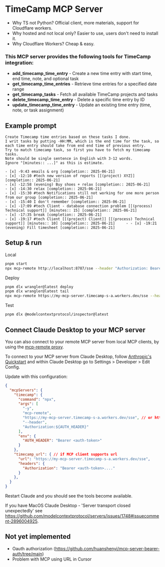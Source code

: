# TimeCamp MCP Server

- Why TS not Python? Official client, more materials, support for Cloudflare workers.
- Why hosted and not local only? Easier to use, users don't need to install it.
- Why Cloudflare Workers? Cheap & easy.

### This MCP server provides the following tools for TimeCamp integration:

- **add_timecamp_time_entry** - Create a new time entry with start time, end time, note, and optional task
- **get_timecamp_time_entries** - Retrieve time entries for a specified date range
- **get_timecamp_tasks** - Fetch all available TimeCamp projects and tasks
- **delete_timecamp_time_entry** - Delete a specific time entry by ID
- **update_timecamp_time_entry** - Update an existing time entry (time, note, or task assignment)

## Example prompt

```
Create Timecamp time entries based on these tasks I done. 
I writ tasks by putting -HH:MM, which is the end time for the task, so each time entry should take from end end time of previous entry.
Try to match timecamp task, so first you have to fetch my timecamp tasks.
Note should be single sentence in English with 3-12 words.
Ignore "[minutes:: ...]" as this is estimate.

- [x] -9:43 emails & org [completion:: 2025-06-21]
- [x] -12:10 #tech new version of reports [[(project) XYZ]] [completion:: 2025-06-21]
- [x] -12:58 (evening) Buy shoes + relax [completion:: 2025-06-21] 
- [x] -14:30 relax [completion:: 2025-06-21]
- [x] -15:30 #tech Notifications still not working for one more person from our group [completion:: 2025-06-21]
- [x] -15:40 I don't remember [completion:: 2025-06-21] 
- [x] -17:09 #tech Client - database connection problem [[(process) Technical support]] [minutes:: 15] [completion:: 2025-06-21]
- [x] -17:35 break [completion:: 2025-06-21]
- [x] -19:17 #tech Client [[(project) Client]] [[(process) Technical support]] [minutes:: 10] [completion:: 2025-06-21] 	- - [x] -19:21 (evening) Fill timesheet [completion:: 2025-06-21]
```

## Setup & run

Local

```sh
pnpm start
npx mcp-remote http://localhost:8787/sse --header "Authorization: Bearer <api_token>"
```

Deploy

```sh
pnpm dlx wrangler@latest deploy
pnpm dlx wrangler@latest tail
npx mcp-remote https://my-mcp-server.timecamp-s-a.workers.dev/sse --header "Authorization: Bearer <api_token>"
```

Test

```sh
pnpm dlx @modelcontextprotocol/inspector@latest
```

## Connect Claude Desktop to your MCP server

You can also connect to your remote MCP server from local MCP clients, by using the [mcp-remote proxy](https://www.npmjs.com/package/mcp-remote). 

To connect to your MCP server from Claude Desktop, follow [Anthropic's Quickstart](https://modelcontextprotocol.io/quickstart/user) and within Claude Desktop go to Settings > Developer > Edit Config.

Update with this configuration:

```json
{
  "mcpServers": {
    "timecamp": {
      "command": "npx",
      "args": [
        "-y",
        "mcp-remote",
        "https://my-mcp-server.timecamp-s-a.workers.dev/sse", // or http://localhost:8787/sse
        "--header",
        "Authorization:${AUTH_HEADER}"
      ],
      "env": {
        "AUTH_HEADER": "Bearer <auth-token>"
      }
    },
    "timecamp_url": { // if MCP client supports url
      "url": "https://my-mcp-server.timecamp-s-a.workers.dev/sse",
      "headers": {
        "Authorization": "Bearer <auth-token>...."
      }
    },
  }
}
```

Restart Claude and you should see the tools become available. 

If you have MacOS Claude Desktop - 'Server transport closed unexpectedly' see https://github.com/modelcontextprotocol/servers/issues/1748#issuecomment-2896004925.

## Not yet implemented

- Oauth authorization (https://github.com/huanshenyi/mcp-server-bearer-auth/tree/main)
- Problem with MCP using URL in Cursor